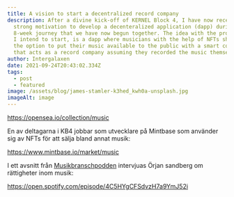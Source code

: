 ```yaml
---
title: A vision to start a decentralized record company
description: After a divine kick-off of KERNEL Block 4, I have now received
  strong motivation to develop a decenteralized application (dapp) during this
  8-week journey that we have now begun together. The idea with the project that
  I intend to start, is a dapp where musicians with the help of NFTs should have
  the option to put their music available to the public with a smart contract
  that acts as a record company assuming they recorded the music themselves.
author: Intergalaxen
date: 2021-09-24T20:43:02.334Z
tags:
  - post
  - featured
image: /assets/blog/james-stamler-k3hed_kwh0a-unsplash.jpg
imageAlt: image
---
```





https://opensea.io/collection/music

En av deltagarna i KB4 jobbar som utvecklare på Mintbase som använder sig av NFTs för att sälja bland annat musik:

https://www.mintbase.io/market/music

I ett avsnitt från [Musikbranschpodden](https://open.spotify.com/show/7bnvk6OnqD8TsZWCsiENPS) intervjuas Örjan sandberg om rättigheter inom musik:

https://open.spotify.com/episode/4C5HYgCFSdvzH7a9YmJ52i